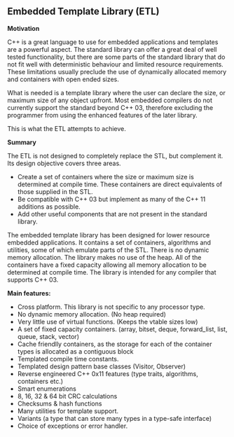 Embedded Template Library (ETL)
-------------------------

**Motivation**

C++ is a great language to use for embedded applications and templates are a powerful aspect. The standard library can offer a great deal of well tested functionality,  but there are some parts of the standard library that do not fit well with deterministic behaviour and limited resource requirements. These limitations usually preclude the use of dynamically allocated memory and containers with open ended sizes.  

What is needed is a template library where the user can declare the size, or maximum size of any object upfront. Most embedded compilers do not currently support the standard beyond C++ 03, therefore excluding the programmer from using the enhanced features of the later library.

This is what the ETL attempts to achieve.

**Summary**

The ETL is not designed to completely replace the STL, but complement it.  
Its design objective covers three areas.

- Create a set of containers where the size or maximum size is determined at compile time. These containers are direct equivalents of those supplied in the STL.
- Be compatible with C++ 03 but implement as many of the C++ 11 additions as possible.
- Add other useful components that are not present in the standard library.

The embedded template library has been designed for lower resource embedded applications.
It contains a set of containers, algorithms and utilities, some of which emulate parts of the STL.
There is no dynamic memory allocation. The library makes no use of the heap. All of the containers have a fixed capacity allowing all memory allocation to be determined at compile time.
The library is intended for any compiler that supports C++ 03.

**Main features:**

 - Cross platform. This library is not specific to any processor type.
 - No dynamic memory allocation. (No heap required)
 - Very little use of virtual functions. (Keeps the vtable sizes low)
 - A set of fixed capacity containers. (array, bitset, deque, forward_list, list, queue,  stack, vector)
 - Cache friendlly containers, as the storage for each of the container types is allocated as a contiguous block
 - Templated compile time constants.
 - Templated design pattern base classes (Visitor, Observer)
 - Reverse engineered C++ 0x11 features (type traits, algorithms, containers etc.)
 - Smart enumerations
 - 8, 16, 32 & 64 bit CRC calculations
 - Checksums & hash functions
 - Many utilities for template support.
 - Variants (a type that can store many types in a type-safe interface)
 - Choice of exceptions or error handler.

